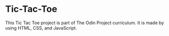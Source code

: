 # Tic-Tac-Toe
This Tic Tac Toe project is part of The Odin Project curriculum. It is made by using HTML, CSS, and JavaScript.

